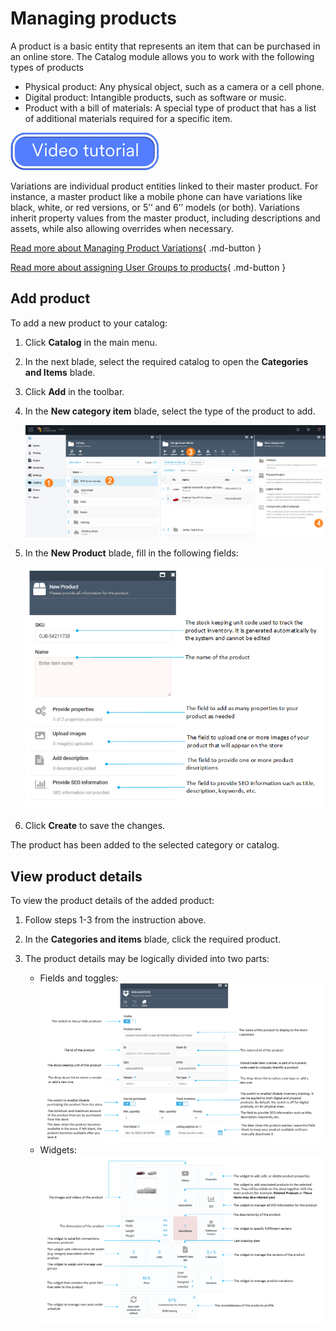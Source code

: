 # Managing products

A product is a basic entity that represents an item that can be purchased in an online store. The Catalog module allows you to work with the following types of products 

- Physical product: Any physical object, such as a camera or a cell phone.
- Digital product: Intangible products, such as software or music.
- Product with a bill of materials: A special type of product that has a list of additional materials required for a specific item.

[![video tutorial](media/video-tutorial-button.png)](https://youtu.be/1Q6mbML7XtM?si=vQzWF4hzsVubyUWH)

Variations are individual product entities linked to their master product. For instance, a master product like a mobile phone can have variations like black, white, or red versions, or 5’’ and 6’’ models (or both).
Variations inherit property values from the master product, including descriptions and assets, while also allowing overrides when necessary.

[Read more about Managing Product Variations](managing-product-variations.md){ .md-button }

[Read more about assigning User Groups to products](../catalog-personalization/user-groups.md){ .md-button }

## Add product

To add a new product to your catalog:

1. Click **Catalog** in the main menu.
1. In the next blade, select the required catalog to open the **Categories and Items** blade.
1. Click **Add** in the toolbar.
1. In the **New category item** blade, select the type of the product to add. 

 	![Adding a new product](media/add-new-product.png)
 
1. In the **New Product** blade, fill in the following fields:

	![New product blade](media/new-product-blade.png)

1. Click **Create** to save the changes.

The product has been added to the selected category or catalog.

## View product details

To view the product details of the added product:

1. Follow steps 1-3 from the instruction above.
1. In the **Categories and items** blade, click the required product.
1. The product details may be logically divided into two parts:

	* Fields and toggles:
		![Products details fields](media/product-properties-fields.png)
	* Widgets:
		![Products details widgets](media/product-properties-widgets.png)

